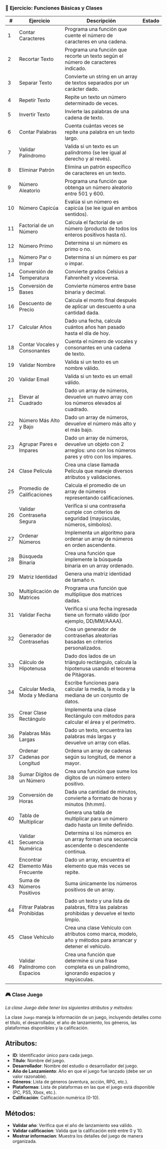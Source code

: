 ### 📝 **Ejercicio: Funciones Básicas y Clases**

| **#** | **Ejercicio**                  | **Descripción**                                                                                           | **Estado** |
|-------|---------------------------------|-----------------------------------------------------------------------------------------------------------|------------|
| 1     | Contar Caracteres              | Programa una función que cuente el número de caracteres en una cadena.                                    |            |
| 2     | Recortar Texto                 | Programa una función que recorte un texto según el número de caracteres indicado.                         |            |
| 3     | Separar Texto                  | Convierte un string en un array de textos separados por un carácter dado.                                 |            |
| 4     | Repetir Texto                  | Repite un texto un número determinado de veces.                                                           |            |
| 5     | Invertir Texto                 | Invierte las palabras de una cadena de texto.                                                             |            |
| 6     | Contar Palabras                | Cuenta cuántas veces se repite una palabra en un texto largo.                                             |            |
| 7     | Validar Palíndromo             | Valida si un texto es un palíndromo (se lee igual al derecho y al revés).                                 |            |
| 8     | Eliminar Patrón                | Elimina un patrón específico de caracteres en un texto.                                                   |            |
| 9     | Número Aleatorio               | Programa una función que obtenga un número aleatorio entre 501 y 600.                                     |            |
| 10    | Número Capicúa                 | Evalúa si un número es capicúa (se lee igual en ambos sentidos).                                          |            |
| 11    | Factorial de un Número         | Calcula el factorial de un número (producto de todos los enteros positivos hasta n).                     |            |
| 12    | Número Primo                   | Determina si un número es primo o no.                                                                      |            |
| 13    | Número Par o Impar             | Determina si un número es par o impar.                                                                     |            |
| 14    | Conversión de Temperatura      | Convierte grados Celsius a Fahrenheit y viceversa.                                                        |            |
| 15    | Conversión de Bases            | Convierte números entre base binaria y decimal.                                                            |            |
| 16    | Descuento de Precio            | Calcula el monto final después de aplicar un descuento a una cantidad dada.                               |            |
| 17    | Calcular Años                  | Dado una fecha, calcula cuántos años han pasado hasta el día de hoy.                                      |            |
| 18    | Contar Vocales y Consonantes   | Cuenta el número de vocales y consonantes en una cadena de texto.                                          |            |
| 19    | Validar Nombre                 | Valida si un texto es un nombre válido.                                                                    |            |
| 20    | Validar Email                  | Valida si un texto es un email válido.                                                                     |            |
| 21    | Elevar al Cuadrado             | Dado un array de números, devuelve un nuevo array con los números elevados al cuadrado.                   |            |
| 22    | Número Más Alto y Bajo         | Dado un array de números, devuelve el número más alto y el más bajo.                                       |            |
| 23    | Agrupar Pares e Impares        | Dado un array de números, devuelve un objeto con 2 arreglos: uno con los números pares y otro con los impares. |            |
| 24    | Clase Película                 | Crea una clase llamada Película que maneje diversos atributos y validaciones.                             |            |
| 25    | Promedio de Calificaciones     | Calcula el promedio de un array de números representando calificaciones.                                  |            |
| 26    | Validar Contraseña Segura      | Verifica si una contraseña cumple con criterios de seguridad (mayúsculas, números, símbolos).             |            |
| 27    | Ordenar Números                | Implementa un algoritmo para ordenar un array de números en orden ascendente.                            |            |
| 28    | Búsqueda Binaria               | Crea una función que implemente la búsqueda binaria en un array ordenado.                                 |            |
| 29    | Matriz Identidad               | Genera una matriz identidad de tamaño n.                                                                  |            |
| 30    | Multiplicación de Matrices     | Programa una función que multiplique dos matrices dadas.                                                  |            |
| 31    | Validar Fecha                  | Verifica si una fecha ingresada tiene un formato válido (por ejemplo, DD/MM/AAAA).                        |            |
| 32    | Generador de Contraseñas       | Crea un generador de contraseñas aleatorias basadas en criterios personalizados.                          |            |
| 33    | Cálculo de Hipotenusa          | Dado dos lados de un triángulo rectángulo, calcula la hipotenusa usando el teorema de Pitágoras.          |            |
| 34    | Calcular Media, Moda y Mediana | Escribe funciones para calcular la media, la moda y la mediana de un conjunto de datos.                   |            |
| 35    | Crear Clase Rectángulo         | Implementa una clase Rectángulo con métodos para calcular el área y el perímetro.                       |            |
| 36    | Palabras Más Largas            | Dado un texto, encuentra las palabras más largas y devuelve un array con ellas.                           |            |
| 37    | Ordenar Cadenas por Longitud   | Ordena un array de cadenas según su longitud, de menor a mayor.                                           |            |
| 38    | Sumar Dígitos de un Número     | Crea una función que sume los dígitos de un número entero positivo.                                       |            |
| 39    | Conversión de Horas            | Dada una cantidad de minutos, convierte a formato de horas y minutos (hh:mm).                             |            |
| 40    | Tabla de Multiplicar           | Genera una tabla de multiplicar para un número dado hasta un límite definido.                             |            |
| 41    | Validar Secuencia Numérica     | Determina si los números en un array forman una secuencia ascendente o descendente continua.              |            |
| 42    | Encontrar Elemento Más Frecuente | Dado un array, encuentra el elemento que más veces se repite.                                              |            |
| 43    | Suma de Números Positivos      | Suma únicamente los números positivos de un array.                                                        |            |
| 44    | Filtrar Palabras Prohibidas    | Dado un texto y una lista de palabras, filtra las palabras prohibidas y devuelve el texto limpio.         |            |
| 45    | Clase Vehículo                 | Crea una clase Vehículo con atributos como marca, modelo, año y métodos para arrancar y detener el vehículo. |            |
| 46    | Validar Palíndromo con Espacios | Crea una función que determine si una frase completa es un palíndromo, ignorando espacios y mayúsculas.    |            |


### 🎮 Clase Juego

_La clase Juego debe tener los siguientes atributos y métodos:_

La clase `Juego` maneja la información de un juego, incluyendo detalles como el título, el desarrollador, el año de lanzamiento, los géneros, las plataformas disponibles y la calificación.

## Atributos:
- **ID**: Identificador único para cada juego.
- **Título**: Nombre del juego.
- **Desarrollador**: Nombre del estudio o desarrollador del juego.
- **Año de Lanzamiento**: Año en que el juego fue lanzado (debe ser un valor razonable).
- **Géneros**: Lista de géneros (aventura, acción, RPG, etc.).
- **Plataformas**: Lista de plataformas en las que el juego está disponible (PC, PS5, Xbox, etc.).
- **Calificación**: Calificación numérica (0-10).

## Métodos:
- **Validar año**: Verifica que el año de lanzamiento sea válido.
- **Validar calificacion**: Valida que la calificación esté entre 0 y 10.
- **Mostrar informacion**: Muestra los detalles del juego de manera organizada.